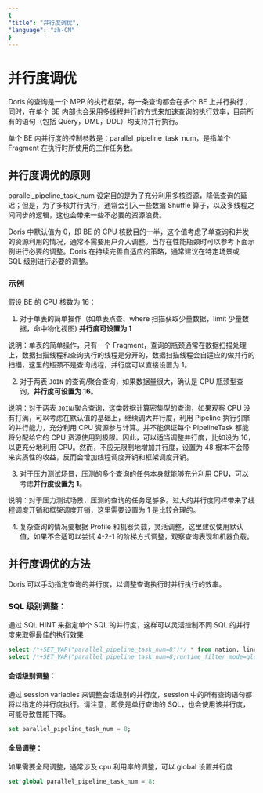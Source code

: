 ```yaml
---
{
"title": "并行度调优",
"language": "zh-CN"
}
---
```


# 并行度调优

Doris 的查询是一个 MPP 的执行框架，每一条查询都会在多个 BE 上并行执行；同时，在单个 BE 内部也会采用多线程并行的方式来加速查询的执行效率，目前所有的语句（包括 Query，DML，DDL）均支持并行执行。

单个 BE 内并行度的控制参数是：parallel_pipeline_task_num，是指单个 Fragment 在执行时所使用的工作任务数。

## 并行度调优的原则

parallel_pipeline_task_num 设定目的是为了充分利用多核资源，降低查询的延迟；但是，为了多核并行执行，通常会引入一些数据 Shuffle 算子，以及多线程之间同步的逻辑，这也会带来一些不必要的资源浪费。

Doris 中默认值为 0，即 BE 的 CPU 核数目的一半，这个值考虑了单查询和并发的资源利用的情况，通常不需要用户介入调整。当存在性能瓶颈时可以参考下面示例进行必要的调整。Doris 在持续完善自适应的策略，通常建议在特定场景或 SQL 级别进行必要的调整。

### 示例

假设 BE 的 CPU 核数为 16：

1. 对于单表的简单操作（如单表点查、where 扫描获取少量数据，limit 少量数据，命中物化视图) **并行度可设置为 1**

说明：单表的简单操作，只有一个 Fragment，查询的瓶颈通常在数据扫描处理上，数据扫描线程和查询执行的线程是分开的，数据扫描线程会自适应的做并行的扫描，这里的瓶颈不是查询线程，并行度可以直接设置为 1。

2. 对于两表 `JOIN` 的查询/聚合查询，如果数据量很大，确认是 CPU 瓶颈型查询，**并行度可设置为 16**。

说明：对于两表 `JOIN`/聚合查询，这类数据计算密集型的查询，如果观察 CPU 没有打满，可以考虑在默认值的基础上，继续调大并行度，利用 Pipeline 执行引擎的并行能力，充分利用 CPU 资源参与计算。并不能保证每个 PipelineTask 都能将分配给它的 CPU 资源使用到极限。因此，可以适当调整并行度，比如设为 16，以更充分地利用 CPU。然而，不应无限制地增加并行度，设置为 48 根本不会带来实质性的收益，反而会增加线程调度开销和框架调度开销。

3. 对于压力测试场景，压测的多个查询的任务本身就能够充分利用 CPU，可以考虑**并行度设置为 1**。

说明：对于压力测试场景，压测的查询的任务足够多。过大的并行度同样带来了线程调度开销和框架调度开销，这里需要设置为 1 是比较合理的。

4. 复杂查询的情况要根据 Profile 和机器负载，灵活调整，这里建议使用默认值，如果不合适可以尝试 4-2-1 的阶梯方式调整，观察查询表现和机器负载。

## 并行度调优的方法

Doris 可以手动指定查询的并行度，以调整查询执行时并行执行的效率。

### SQL 级别调整：

通过 SQL HINT 来指定单个 SQL 的并行度，这样可以灵活控制不同 SQL 的并行度来取得最佳的执行效果

```SQL
select /*+SET_VAR("parallel_pipeline_task_num=8")*/ * from nation, lineitem where lineitem.l_suppkey = nation.n_nationkey
select /*+SET_VAR("parallel_pipeline_task_num=8,runtime_filter_mode=global")*/ * from nation, lineitem where lineitem.l_suppkey = nation.n_nationkey
```

#### 会话级别调整：

通过 session variables 来调整会话级别的并行度，session 中的所有查询语句都将以指定的并行度执行。请注意，即使是单行查询的 SQL，也会使用该并行度，可能导致性能下降。

```SQL
set parallel_pipeline_task_num = 8;
```

#### 全局调整：

如果需要全局调整，通常涉及 cpu 利用率的调整，可以 global 设置并行度

```SQL
set global parallel_pipeline_task_num = 8;
```
